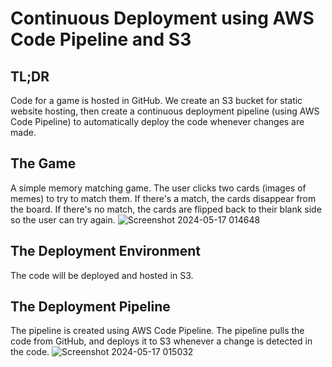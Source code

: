 # Continuous Deployment using AWS Code Pipeline and S3

## TL;DR
Code for a game is hosted in GitHub.  We create an S3 bucket for static website hosting, then create a continuous deployment pipeline (using AWS Code Pipeline) to automatically deploy the code whenever changes are made.

## The Game
A simple memory matching game.  The user clicks two cards (images of memes) to try to match them.  If there's a match, the cards disappear from the board.  If there's no match, the cards are flipped back to their blank side so the user can try again.
![Screenshot 2024-05-17 014648](https://github.com/AmoghArakere/codepipeline-s3-game/assets/90240269/0de3385a-4082-4b79-af09-82fd7bf6ae48)

## The Deployment Environment
The code will be deployed and hosted in S3.

## The Deployment Pipeline
The pipeline is created using AWS Code Pipeline.  The pipeline pulls the code from GitHub, and deploys it to S3 whenever a change is detected in the code.
![Screenshot 2024-05-17 015032](https://github.com/AmoghArakere/codepipeline-s3-game/assets/90240269/9c7336aa-cfe8-4445-85fe-ef95b5e03542)
